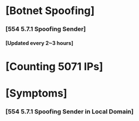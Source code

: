 # [Botnet Spoofing]
### [554 5.7.1 Spoofing Sender]
#### [Updated every 2~3 hours]

# [Counting 5071 IPs]

# [Symptoms] 
###   [554 5.7.1 Spoofing Sender in Local Domain]
